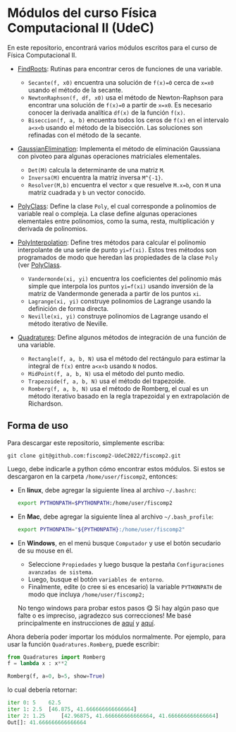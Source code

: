 # Módulos del curso Física Computacional II (UdeC)

En este repositorio, encontrará varios módulos escritos para el curso de Física Computacional II.

- [FindRoots](FindRoots.py): Rutinas para encontrar ceros de funciones de una variable.
  - `Secante(f, x0)` encuentra una solución de `f(x)=0` cerca de `x=x0` usando el método de la secante. 
  - `NewtonRaphson(f, df, x0)` usa el método de Newton-Raphson para encontrar una solución de `f(x)=0` a partir de `x=x0`. Es necesario conocer la derivada analítica `df(x)` de la función `f(x)`.
  - `Biseccion(f, a, b)` encuentra todos los ceros de `f(x)` en el intervalo `a<x<b` usando el método de la bisección. Las soluciones son refinadas con el método de la secante.
  
- [GaussianElimination](GaussianElimination.py): Implementa el método de eliminación Gaussiana con pivoteo para algunas operaciones matriciales elementales.
  - `Det(M)` calcula la determinante de una matriz `M`.
  - `Inversa(M)` encuentra la matriz inversa `M^{-1}`.
  - `Resolver(M,b)` encuentra el vector `x` que resuelve `M.x=b`, con `M` una matriz cuadrada y `b` un vector conocido.

- [PolyClass](PolyClass.py): Define la clase `Poly`, el cual corresponde a polinomios de variable real o compleja. La clase define algunas operaciones elementales entre polinomios, como la suma, resta, multiplicación y derivada de polinomios.

- [PolyInterpolation](PolyInterpolation.py): Define tres métodos para calcular el polinomio interpolante de una serie de punto `yi=f(xi)`. Estos tres métodos son programados de modo que heredan las propiedades de la clase `Poly` (ver [PolyClass](PolyClass.py). 
  - `Vandermonde(xi, yi)` encuentra los coeficientes del polinomio más
    simple que interpola los puntos `yi=f(xi)` usando inversión de la
    matriz de Vandermonde generada a partir de los puntos `xi`.
  - `Lagrange(xi, yi)` construye polinomios de Lagrange usando la definición de forma directa.
  - `Neville(xi, yi)` construye polinomios de Lagrange usando el método iterativo de Neville.
  
- [Quadratures](Quadratures.py): Define algunos métodos de integración de una función de una variable.
  - `Rectangle(f, a, b, N)` usa el método del rectángulo para estimar la integral de `f(x)` entre `a<x<b` usando `N` nodos.
  - `MidPoint(f, a, b, N)` usa el método del punto medio.
  - `Trapezoide(f, a, b, N)` usa el método del trapezoide.
  - `Romberg(f, a, b, N)` usa el método de Romberg, el cual es un
    método iterativo basado en la regla trapezoidal y en extrapolación
    de Richardson.


## Forma de uso
Para descargar este repositorio, simplemente escriba:
```git 
git clone git@github.com:fiscomp2-UdeC2022/fiscomp2.git
```
	
Luego, debe indicarle a python cómo encontrar estos módulos. Si estos se descargaron en la carpeta `/home/user/fiscomp2`, entonces:
- En **linux**, debe agregar la siguiente línea al archivo `~/.bashrc`:
  ```bash
  export PYTHONPATH=$PYTHONPATH:/home/user/fiscomp2
  ```
  
- En **Mac**, debe agregar la siguiente línea al archivo `~/.bash_profile`:
  ```bash
  export PYTHONPATH="${PYTHONPATH}:/home/user/fiscomp2"
  ```
	
- En **Windows**, en el menú busque `Computador` y use el botón secudario de su mouse en él. 
  - Seleccione `Propiedades` y luego busque la pestaña `Configuraciones avanzadas de sistema`. 
  - Luego, busque el botón `variables de entorno`. 
  - Finalmente, edite (o cree si es encesario) la variable `PYTHONPATH` de modo que incluya `/home/user/fiscomp2;` 
  
  No tengo windows para probar estos pasos :yum: Si hay algún paso que falte o es impreciso, ¡agradezco sus correcciones! Me basé principalmente en instrucciones de [aquí](https://stackoverflow.com/questions/3701646/how-to-add-to-the-pythonpath-in-windows-so-it-finds-my-modules-packages) y [aquí](https://bic-berkeley.github.io/psych-214-fall-2016/using_pythonpath.html). 


Ahora debería poder importar los módulos normalmente. Por ejemplo, para usar la función `Quadratures.Romberg`, puede escribir:
```python
from Quadratures import Romberg
f = lambda x : x**2

Romberg(f, a=0, b=5, show=True)
```
lo cual debería retornar:

```python
iter 0: 5	 62.5
iter 1: 2.5	 [46.875, 41.666666666666664]
iter 2: 1.25	 [42.96875, 41.666666666666664, 41.666666666666664]
Out[]: 41.666666666666664

```
